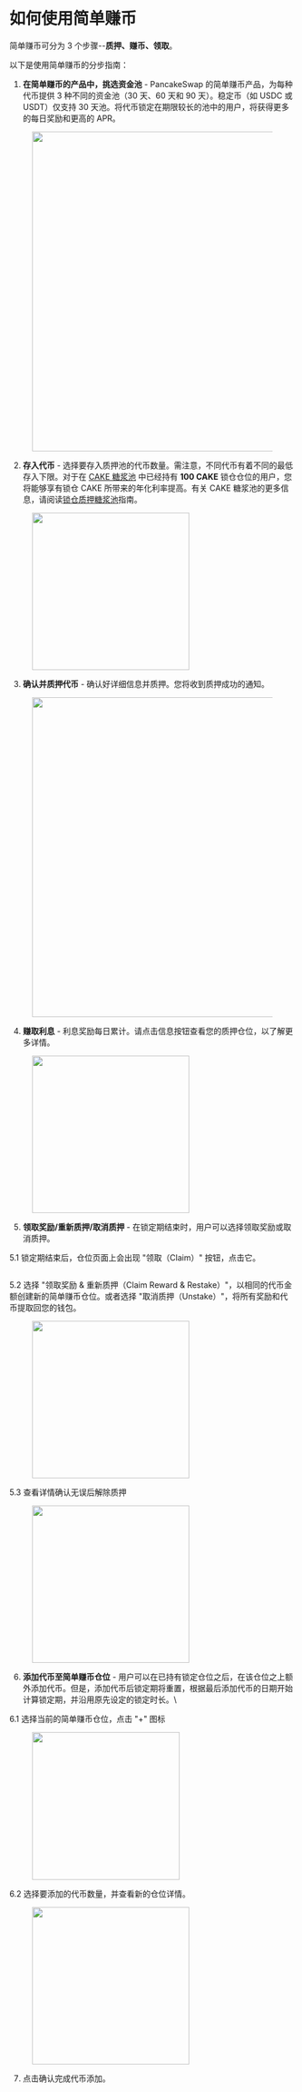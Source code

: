 # 如何使用简单赚币

简单赚币可分为 3 个步骤--**质押、赚币、领取**。&#x20;

以下是使用简单赚币的分步指南：&#x20;

1. **在简单赚币的产品中，挑选资金池** - PancakeSwap 的简单赚币产品，为每种代币提供 3 种不同的资金池（30 天、60 天和 90 天）。稳定币（如 USDC 或 USDT）仅支持 30 天池。将代币锁定在期限较长的池中的用户，将获得更多的每日奖励和更高的 APR。

<figure><img src="../../.gitbook/assets/image (228).png" alt="" width="563"><figcaption></figcaption></figure>

2. **存入代币** - 选择要存入质押池的代币数量。需注意，不同代币有着不同的最低存入下限。对于在 [CAKE 糖浆池](https://pancakeswap.finance/pools) 中已经持有 **100 CAKE** 锁仓仓位的用户，您将能够享有锁仓 CAKE 所带来的年化利率提高。有关 CAKE 糖浆池的更多信息，请阅读[锁仓质押糖浆池](../../products/syrup-pools/cake-tang-jiang-chi/ru-he-shi-yong-suo-cang-zhi-ya-tang-jiang-chi.md)指南。

<figure><img src="../../.gitbook/assets/image (229).png" alt="" width="277"><figcaption></figcaption></figure>

3. **确认并质押代币** - 确认好详细信息并质押。您将收到质押成功的通知。

<figure><img src="../../.gitbook/assets/image (230).png" alt="" width="563"><figcaption></figcaption></figure>

4. **赚取利息** - 利息奖励每日累计。请点击信息按钮查看您的质押仓位，以了解更多详情。

<figure><img src="../../.gitbook/assets/image (231).png" alt="" width="277"><figcaption></figcaption></figure>

5. **领取奖励/重新质押/取消质押** - 在锁定期结束时，用户可以选择领取奖励或取消质押。&#x20;

5.1 锁定期结束后，仓位页面上会出现 "领取（Claim）" 按钮，点击它。

<figure><img src="../../.gitbook/assets/image (232).png" alt=""><figcaption></figcaption></figure>

5.2 选择 "领取奖励 & 重新质押（Claim Reward & Restake）"，以相同的代币金额创建新的简单赚币仓位。或者选择 "取消质押（Unstake）"，将所有奖励和代币提取回您的钱包。

<figure><img src="../../.gitbook/assets/image (233).png" alt="" width="277"><figcaption></figcaption></figure>

5.3 查看详情确认无误后解除质押

<figure><img src="../../.gitbook/assets/image (234).png" alt="" width="277"><figcaption></figcaption></figure>

6. **添加代币至简单赚币仓位** - 用户可以在已持有锁定仓位之后，在该仓位之上额外添加代币。但是，添加代币后锁定期将重置，根据最后添加代币的日期开始计算锁定期，并沿用原先设定的锁定时长。\


6.1 选择当前的简单赚币仓位，点击 "+" 图标

<figure><img src="../../.gitbook/assets/image (235).png" alt="" width="260"><figcaption></figcaption></figure>

6.2 选择要添加的代币数量，并查看新的仓位详情。

<figure><img src="../../.gitbook/assets/image (236).png" alt="" width="277"><figcaption></figcaption></figure>

7. 点击确认完成代币添加。
